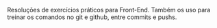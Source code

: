 Resoluções de exercícios práticos para Front-End.
Também os uso para treinar os comandos no git e github, entre commits e pushs.
